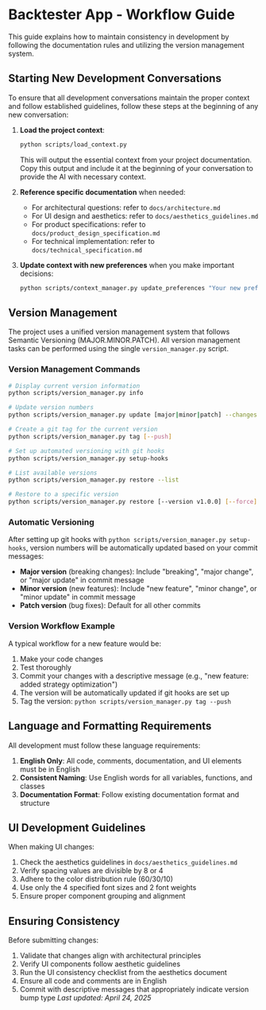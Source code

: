 # Backtester App - Workflow Guide

This guide explains how to maintain consistency in development by following the documentation rules and utilizing the version management system.

## Starting New Development Conversations

To ensure that all development conversations maintain the proper context and follow established guidelines, follow these steps at the beginning of any new conversation:

1. **Load the project context**:
   ```bash
   python scripts/load_context.py
   ```
   This will output the essential context from your project documentation. Copy this output and include it at the beginning of your conversation to provide the AI with necessary context.

2. **Reference specific documentation** when needed:
   - For architectural questions: refer to `docs/architecture.md`
   - For UI design and aesthetics: refer to `docs/aesthetics_guidelines.md`
   - For product specifications: refer to `docs/product_design_specification.md`
   - For technical implementation: refer to `docs/technical_specification.md`

3. **Update context with new preferences** when you make important decisions:
   ```bash
   python scripts/context_manager.py update_preferences "Your new preference here"
   ```

## Version Management

The project uses a unified version management system that follows Semantic Versioning (MAJOR.MINOR.PATCH). All version management tasks can be performed using the single `version_manager.py` script.

### Version Management Commands

```bash
# Display current version information
python scripts/version_manager.py info

# Update version numbers
python scripts/version_manager.py update [major|minor|patch] --changes "Change description"

# Create a git tag for the current version
python scripts/version_manager.py tag [--push]

# Set up automated versioning with git hooks
python scripts/version_manager.py setup-hooks

# List available versions
python scripts/version_manager.py restore --list

# Restore to a specific version
python scripts/version_manager.py restore [--version v1.0.0] [--force]
```

### Automatic Versioning

After setting up git hooks with `python scripts/version_manager.py setup-hooks`, version numbers will be automatically updated based on your commit messages:

- **Major version** (breaking changes): Include "breaking", "major change", or "major update" in commit message
- **Minor version** (new features): Include "new feature", "minor change", or "minor update" in commit message
- **Patch version** (bug fixes): Default for all other commits

### Version Workflow Example

A typical workflow for a new feature would be:

1. Make your code changes
2. Test thoroughly
3. Commit your changes with a descriptive message (e.g., "new feature: added strategy optimization")
4. The version will be automatically updated if git hooks are set up
5. Tag the version: `python scripts/version_manager.py tag --push`

## Language and Formatting Requirements

All development must follow these language requirements:

1. **English Only**: All code, comments, documentation, and UI elements must be in English
2. **Consistent Naming**: Use English words for all variables, functions, and classes
3. **Documentation Format**: Follow existing documentation format and structure

## UI Development Guidelines

When making UI changes:

1. Check the aesthetics guidelines in `docs/aesthetics_guidelines.md`
2. Verify spacing values are divisible by 8 or 4
3. Adhere to the color distribution rule (60/30/10)
4. Use only the 4 specified font sizes and 2 font weights
5. Ensure proper component grouping and alignment

## Ensuring Consistency

Before submitting changes:

1. Validate that changes align with architectural principles
2. Verify UI components follow aesthetic guidelines
3. Run the UI consistency checklist from the aesthetics document
4. Ensure all code and comments are in English
5. Commit with descriptive messages that appropriately indicate version bump type
*Last updated: April 24, 2025*